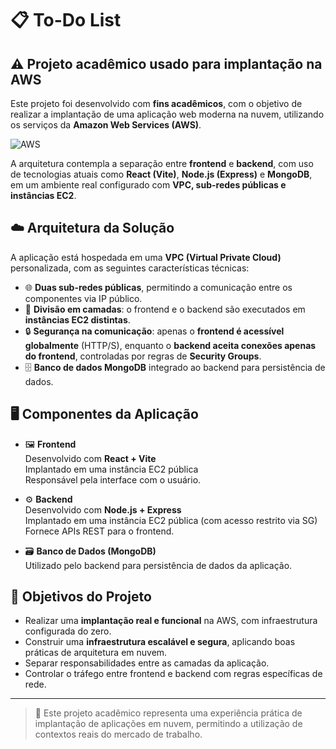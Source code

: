 # 📋 To-Do List

## ⚠️ Projeto acadêmico usado para implantação na AWS

Este projeto foi desenvolvido com **fins acadêmicos**, com o objetivo de realizar a implantação de uma aplicação web moderna na nuvem, utilizando os serviços da **Amazon Web Services (AWS)**.

![AWS](https://img.shields.io/badge/Amazon_AWS-FF9900?style=for-the-badge&logo=amazonaws&logoColor=white)

A arquitetura contempla a separação entre **frontend** e **backend**, com uso de tecnologias atuais como **React (Vite)**, **Node.js (Express)** e **MongoDB**, em um ambiente real configurado com **VPC, sub-redes públicas e instâncias EC2**.

## ☁️ Arquitetura da Solução

A aplicação está hospedada em uma **VPC (Virtual Private Cloud)** personalizada, com as seguintes características técnicas:

- 🌐 **Duas sub-redes públicas**, permitindo a comunicação entre os componentes via IP público.
- 🧱 **Divisão em camadas**: o frontend e o backend são executados em **instâncias EC2 distintas**.
- 🔒 **Segurança na comunicação**: apenas o **frontend é acessível globalmente** (HTTP/S), enquanto o **backend aceita conexões apenas do frontend**, controladas por regras de **Security Groups**.
- 🗄️ **Banco de dados MongoDB** integrado ao backend para persistência de dados.

## 🖥️ Componentes da Aplicação

- 🖼️ **Frontend**  
  Desenvolvido com **React + Vite**  
  Implantado em uma instância EC2 pública  
  Responsável pela interface com o usuário.

- ⚙️ **Backend**  
  Desenvolvido com **Node.js + Express**  
  Implantado em uma instância EC2 pública (com acesso restrito via SG)  
  Fornece APIs REST para o frontend.

- 🗃️ **Banco de Dados (MongoDB)**  
  Utilizado pelo backend para persistência de dados da aplicação.

## 🎯 Objetivos do Projeto

- Realizar uma **implantação real e funcional** na AWS, com infraestrutura configurada do zero.
- Construir uma **infraestrutura escalável e segura**, aplicando boas práticas de arquitetura em nuvem.
- Separar responsabilidades entre as camadas da aplicação.
- Controlar o tráfego entre frontend e backend com regras específicas de rede.

---

> 🔎 Este projeto acadêmico representa uma experiência prática de implantação de aplicações em nuvem, permitindo a utilização de contextos reais do mercado de trabalho.

